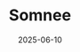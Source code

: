 ---  
layout: startup_page  
title: "Somnee"  
id: "somneesleep.com"  
permalink: "/somneesomneesleep.com06102025/"  
website: "https://somneesleep.com"  
funding_round: "Seed+"  
funding_amount: "$10M"  
investors: "Khosla Ventures, TIME Ventures, LEAD VC (founded by the Adidas family), the NBA’s Orlando Magic ownership group (DeVos family), Seaside Ventures, Nelstone Ventures, Metalab"  
about: "Somnee is a sleep technology company that develops AI-powered neurotech and software. They have created an AI-powered headband that helps people fall asleep faster and maintain higher quality sleep for longer by utilizing proprietary EEG+ and AI technology to personalize stimulation and guide the brain into its natural sleep state."  
markets: "Retail Health and Personal Care Products"  
hq: "Berkeley, California, United States"  
founded_year: "2017"  
linkedin: "https://www.linkedin.com/company/somnee/"  
twitter: "https://twitter.com/stimscience"  
instagram: "https://instagram.com/somneesleep"  
facebook: "https://www.facebook.com/100078956190569"  
crunchbase: ""  
pitchbook: "https://pitchbook.com/profiles/company/343269-28"  

date_display: "10-Jun-2025"  
date: "2025-06-10"

# SEO Optimization  
meta_title: "Somnee - Seed+ Funding ($10M)"  
meta_description: "Somnee, Somnee is a sleep technology company that develops AI-powered neurotech and software. They have created an AI-powered headband that helps people fall ..."  
meta_keywords: "Somnee, Retail Health and Personal Care Products, Seed+ funding"  
canonical_url: "https://startup.projectstartups.com/somneesomneesleep.com06102025/"  
---